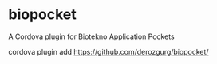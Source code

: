 # biopocket
A Cordova plugin for Biotekno Application Pockets 

cordova plugin add https://github.com/derozgurg/biopocket/
